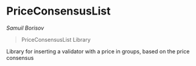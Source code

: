# PriceConsensusList

*Samuil Borisov*

> PriceConsensusList Library

Library for inserting a validator with a price in groups, based on the price consensus





